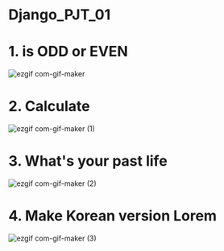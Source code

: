 # Django_PJT_01

# 1. is ODD or EVEN
![ezgif com-gif-maker](https://user-images.githubusercontent.com/107910587/192477391-e351bffb-a266-4bc2-9f5d-3bbf150930e2.gif)

# 2. Calculate
![ezgif com-gif-maker (1)](https://user-images.githubusercontent.com/107910587/192477421-c2b65bce-bd0f-49b6-81ab-5b821b6c9b9b.gif)

# 3. What's your past life
![ezgif com-gif-maker (2)](https://user-images.githubusercontent.com/107910587/192477433-45fddc47-9f81-4124-b67b-d19db8e18e5f.gif)

# 4. Make Korean version Lorem
![ezgif com-gif-maker (3)](https://user-images.githubusercontent.com/107910587/192477456-7fbb936a-adb5-4793-ad5b-f24aa105a0b9.gif)
